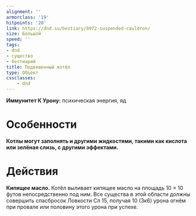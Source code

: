 ```yaml
---
alignment: ''
armorclass: '19'
hitpoints: '20'
link: https://dnd.su/bestiary/8972-suspended-cauldron/
size: Большой
speed: ''
tags:
- dnd
- существо
- бестиарий
title: Подвешенный котёл
type: Объект
cssclasses:
    - dnd
---
```



**Иммунитет К Урону:** психическая энергия, яд


# Особенности
**Котлы могут заполнять и другими жидкостями, такими как кислота или зелёная слизь, с другими эффектами.** 


# Действия
**Кипящее масло.** Котёл выливает кипящее масло на площадь 10 × 10 футов непосредственно под ним. Все существа в этой области должны совершить спасбросок Ловкости Сл 15, получая 10 (3к6) урона огнём при провале или половину этого урона при успехе.